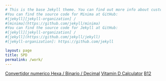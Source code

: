 ```yaml
---
# This is the base Jekyll theme. You can find out more info about customizing your Jekyll theme, as well as basic Jekyll usage documentation at [jekyllrb.com](https://jekyllrb.com/)
#You can find the source code for Minima at GitHub:
#[jekyll][jekyll-organization] /
#[minima](https://github.com/jekyll/minima)
#You can find the source code for Jekyll at GitHub:
#[jekyll][jekyll-organization] /
#[jekyll](https://github.com/jekyll/jekyll)
#[jekyll-organization]: https://github.com/jekyll

layout: page
title: SPD
permalink: /work/
---
```


[Convertidor numerico Hexa / Binario / Decimal](https://mandieto.com.ar/hex_calculator)
[Vitamin D Calculator](https://mandieto.com.ar/vitaminD_IU_Calculator/)
[B12](https://mandieto.com.ar/)

